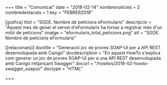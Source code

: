 +++
title           = "Comunicat"
date	 	  	    = "2018-02-14"
nombrenoticies  = 2
nombredestacats = 1
key 		  	    = "FEBRER2018"

[grafica]
titol      = "SGDE. Nombre de peticions eFormularis"
descripcio = "Aquest mes de gener el servei d'eFormularis ha tornar a registrar més d'un milió de peticions"
imatge     = "eformularis_total_peticions.png"
alt        = "SGDE. Nombre de peticions eFormularis"

[[relacionats]]
doctitle          = "Generació joc de proves SOAP-UI per a API REST desenvolupada amb Canigó"
docdescription    = "En aquest HowTo s'explica com generar un joc de proves SOAP-UI per a una API REST desenvolupada amb Canigó mitjançant Swagger"
docurl            = "/howtos/2018-02-howto-swagger_soapui/"
doctype           = "HTML"

+++
